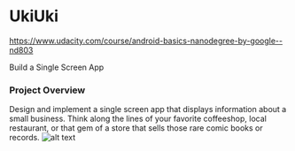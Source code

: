 # UkiUki
https://www.udacity.com/course/android-basics-nanodegree-by-google--nd803

Build a Single Screen App
### Project Overview

Design and implement a single screen app that displays information about a small business. Think along the lines of your favorite coffeeshop, local restaurant, or that gem of a store that sells those rare comic books or records.
![alt text](https://drive.google.com/open?id=1e6VbI6VD9RWDXUGOhVaPPloSEOwYP1a1)


